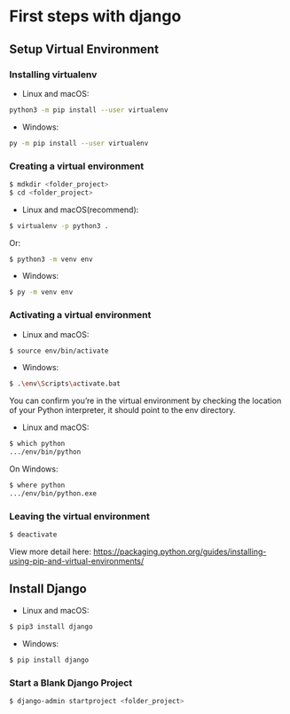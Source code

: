 # First steps with django

## Setup Virtual Environment 

### Installing virtualenv

- Linux and macOS:
```sh
python3 -m pip install --user virtualenv
```

- Windows:
```sh
py -m pip install --user virtualenv
```

### Creating a virtual environment


```sh
$ mdkdir <folder_project>
$ cd <folder_project>
```

- Linux and macOS(recommend):
```sh
$ virtualenv -p python3 .
```
Or:
```sh
$ python3 -m venv env
```

- Windows:
```sh
$ py -m venv env
```

### Activating a virtual environment

- Linux and macOS:
```sh
$ source env/bin/activate
```

- Windows:
```sh
$ .\env\Scripts\activate.bat
```
You can confirm you’re in the virtual environment by checking the location of your Python interpreter, it should point to the env directory.

- Linux and macOS:
```sh
$ which python
.../env/bin/python
```
On Windows:
```sh
$ where python
.../env/bin/python.exe
```

### Leaving the virtual environment

```sh
$ deactivate
```
View more detail here: https://packaging.python.org/guides/installing-using-pip-and-virtual-environments/

## Install Django

- Linux and macOS:
```sh
$ pip3 install django
```

- Windows:
```sh
$ pip install django
```

### Start a Blank Django Project

```sh
$ django-admin startproject <folder_project>
```
